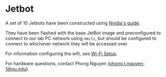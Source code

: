 # Jetbot

A set of 10 Jetbots have been constructed using [Nvidia's guide](https://jetbot.org/master/getting_started.html).

They have been flashed with the base JetBot image and preconfigured to connect to our lab PC network using `nmcli`, but should be configured to connect to whichever network they will be accessed over.

For information configuring the wifi, see [Wi-Fi Setup](https://jetbot.org/master/software_setup/wifi_setup.html).

For hardware questions, contact Phong Nguyen ([phong.t.nguyen-1@ou.edu](mailto:phong.t.nguyen-1@ou.edu)).